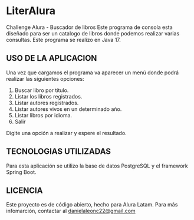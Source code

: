 # LiterAlura
Challenge Alura - Buscador de libros 
Este programa de consola esta diseñado para ser un catalogo de libros donde podemos realizar varias consultas.
Este programa se realizo en Java 17.
<h2>
  USO DE LA APLICACION
</h2>

Una vez que cargamos el programa va aparecer un menú donde podrá realizar las siguientes opciones:

1. Buscar libro por titulo.
2. Listar los libros registrados.
3. Listar autores registrados.
4. Listar autores vivos en un determinado año.
5. Listar libros por idioma.
0. Salir

Digite una opción a realizar y espere el resultado.

<h2>
  TECNOLOGIAS UTILIZADAS
</h2>
Para esta aplicación se utilizo la base de datos PostgreSQL y el framework Spring Boot.

<h2>
  LICENCIA
</h2>

Este proyecto es de código abierto, hecho para Alura Latam. Para más infomarción, contactar al danielaleonc22@gmail.com
